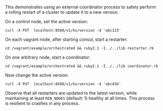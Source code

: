 This demonstrates using an external coordinator process to safely perform
a rolling restart of a cluster to update it to a new version.

On a control node, set the active version:

    curl -X PUT  localhost:8500/v1/kv/version -d 'abc123'

On each vagrant node, after starting consul, start a restarter:

    cd /vagrant/example/orchestrated && ruby2.1 -I../../lib restarter.rb

On one arbitrary node, start a coordinator:

    cd /vagrant/example/orchestrated && ruby2.1 -I../../lib coordinator.rb

Now change the active version:

    curl -X PUT  localhost:8500/v1/kv/version -d 'abc456'

Observe that all restarters are updated to the latest version, while
maintaining at least `MIN_NODES` (default: 1) healthy at all times. This
process is resilient to crashes in any process.
